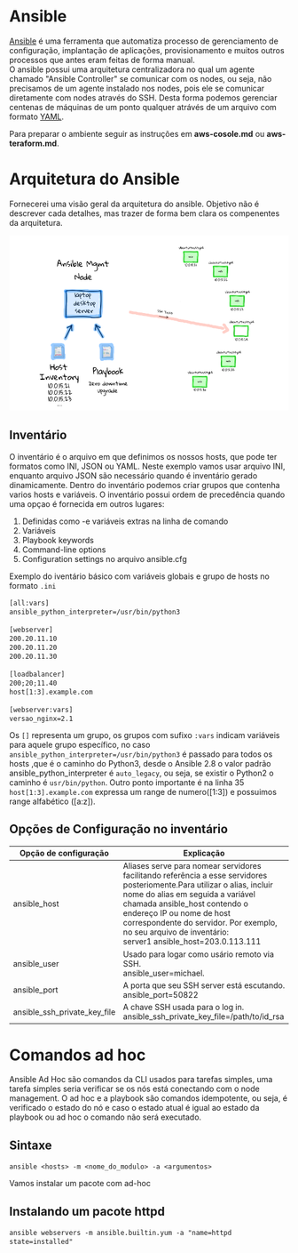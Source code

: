 # Ansible
  [Ansible](https://www.redhat.com/pt-br/technologies/management/ansible/what-is-ansible) é uma ferramenta que automatiza processo de gerenciamento de configuração, implantação de aplicações, provisionamento e muitos outros processos que antes eram feitas de forma manual. <br>
 O ansible possui uma arquitetura centralizadora no qual um agente chamado "Ansible Controller" se comunicar com os nodes, ou seja, não precisamos de um agente instalado nos nodes, pois ele se comunicar diretamente com nodes através do SSH. Desta forma podemos gerenciar centenas de máquinas de um ponto qualquer atrávés de um arquivo com formato [YAML](https://pt.wikipedia.org/wiki/YAML).
 
 Para preparar o ambiente seguir as instruções em **aws-cosole.md** ou **aws-teraform.md**.

# Arquitetura do Ansible
  Fornecerei uma visão geral da arquitetura do ansible. Objetivo não é descrever cada detalhes, mas trazer de forma bem clara os compenentes da arquitetura.
  
   <img src="https://github.com/kadeguilherme/ansible-basico/blob/main/images/architecture-simple.png">
   
##  Inventário 
  
  O inventário é o arquivo em que definimos os nossos hosts, que pode ter formatos como INI, JSON ou YAML. Neste exemplo vamos usar arquivo INI, enquanto arquivo JSON são necessário quando é inventário gerado dinamicamente. Dentro do inventário podemos criar grupos que contenha varios hosts e variáveis. O inventário possui ordem de precedência quando uma opçao é fornecida em outros lugares:

  1. Definidas como -e variáveis extras na linha de comando
  2. Variáveis
  3. Playbook keywords
  4. Command-line options
  5. Configuration settings no arquivo ansible.cfg
  
  Exemplo do iventário básico com variáveis globais e grupo de hosts no formato `.ini`
  
```
[all:vars]  
ansible_python_interpreter=/usr/bin/python3

[webserver]
200.20.11.10
200.20.11.20
200.20.11.30

[loadbalancer]
200;20;11.40
host[1:3].example.com 

[webserver:vars]
versao_nginx=2.1
```
  Os `[]` representa um grupo, os grupos com sufixo `:vars` indicam variáveis para aquele grupo específico, no caso `ansible_python_interpreter=/usr/bin/python3` é passado para todos os hosts ,que é o caminho do Python3, desde o Ansible 2.8 o valor padrão ansible_python_interpreter é `auto_legacy`, ou seja, se existir o Python2 o caminho é `usr/bin/python`. Outro ponto importante é na linha 35 `host[1:3].example.com` expressa um range de numero([1:3]) e possuimos range alfabético ([a:z]).
  

## Opções de Configuração no inventário


| Opção de configuração  | Explicação |
| ------------- | ------------- |
| ansible_host  | Aliases serve para nomear servidores facilitando referência a esse servidores posteriomente.Para utilizar o alias, incluir nome do alias em seguida a variável chamada ansible_host contendo o endereço IP ou nome de host correspondente do servidor. Por exemplo, no seu arquivo de inventário: <br>server1 ansible_host=203.0.113.111 |
| ansible_user  | Usado para logar como usário remoto via SSH. <br>ansible_user=michael. |
| ansible_port  | A porta que seu SSH server está escutando. <br>ansible_port=50822 |
|ansible_ssh_private_key_file |A chave SSH usada para o log in. <br>ansible_ssh_private_key_file=/path/to/id_rsa|

  
  
  
  
  
# Comandos ad hoc
Ansible Ad Hoc são comandos da CLI usados para tarefas simples, uma tarefa simples seria verificar se os nós está conectando com o node management. O ad hoc
 e a playbook são comandos idempotente, ou seja, é verificado o estado do nó e caso o estado atual é igual ao estado da playbook ou ad hoc o comando não será executado.
 ## Sintaxe 
 ```
 ansible <hosts> -m <nome_do_modulo> -a <argumentos>
 ```
 Vamos instalar um pacote com ad-hoc
  ## Instalando um pacote httpd
 ```
ansible webservers -m ansible.builtin.yum -a "name=httpd state=installed"
 ```
 
 
 
